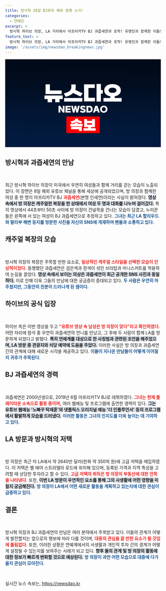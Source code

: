 ```yaml
---
title: 방시혁 28살 BJ와의 해외 동행 소식!
categories:
  - 연예인
excerpt: >
  방시혁 하이브 의장, LA 거리에서 아프리카TV BJ 과즙세연과 포착! 유명인과 함께한 이들의 모습이 누리꾼들의 궁금증을 자아내며 화제를 모으고 있다. 방 의장의 방문 이유는 과연 무엇일까?
feature_text: >
  방시혁 하이브 의장, LA 거리에서 아프리카TV BJ 과즙세연과 포착! 유명인과 함께한 이들의 모습이 누리꾼들의 궁금증을 자아내며 화제를 모으고 있다. 방 의장의 방문 이유는 과연 무엇일까?
image: '/assets/img/newsdao_breakingnews.jpg'
---
```


<p><img src="/assets/img/newsdao_breakingnews.jpg" alt="ranknews 속보" /></p>

<h2 data-ke-size="size26">방시혁과 과즙세연의 만남</h2>

<p data-ke-size="size16">&nbsp;</p>

<p>최근 방시혁 하이브 의장이 미국에서 우연히 여성들과 함께 거리를 걷는 모습이 노출되었다. 이 장면은 8일 해외 유튜브 채널을 통해 세상에 공개되었으며, 방 의장과 함께한 여성 중 한 명이 아프리카TV BJ <b><span style="color: #ee2323;">과즙세연</span></b>(본명 인세연)이라는 사실이 밝혀졌다. <b><span style="background-color: #21538527;">영상 속에서 방 의장은 캐주얼한 복장을 한 상태에서 여성 두 명과 대화를 나누며 걸어갔다.</span></b> 특히 영상에서 44초부터 50초 사이에 방 의장이 건널목을 건너는 모습이 담겼고, 누리꾼들은 왼쪽에 서 있는 여성이 BJ 과즙세연으로 추정하고 있다. <b><span style="color: #1a5490;">그녀는 최근 LA 할리우드와 말리부 해변 등지를 방문한 사진을 자신의 SNS에 게재하며 팬들과 소통하고 있다.</span></b></p>

<h2 data-ke-size="size26">캐주얼 복장의 모습</h2>

<p data-ke-size="size16">&nbsp;</p>

<p>방시혁 의장의 복장은 주목할 만한 요소로, <b><span style="color: #ee2323;">일상적인 캐주얼 스타일을 선택한 모습이 인상적이었다.</span></b> 동행했던 과즙세연은 검은색과 흰색이 섞인 브라탑과 미니스커트를 착용하여 눈길을 끌었다. <b><span style="background-color: #21538527;">영상 속에서 보이는 의상은 과즙세연이 최근 공개한 SNS 사진과 동일하다.</span></b> 이로 인해 더욱 그들의 만남에 대한 궁금증이 증대되고 있다. <b><span style="color: #1a5490;">두 사람은 우연히 마주쳤지만, 그동안의 친분이 드러나게 된 셈이다.</span></b></p>

<h2 data-ke-size="size26">하이브의 공식 입장</h2>

<p data-ke-size="size16">&nbsp;</p>

<p>하이브 측은 이번 영상을 두고 <b><span style="color: #ee2323;">"유튜브 영상 속 남성은 방 의장이 맞다"라고 확인하였다.</span></b> 어떤 자리에 참석 중 우연히 과즙세연의 언니를 만났고, 그 후에 두 사람이 함께 LA를 방문하게 되었다고 밝혔다. <b><span style="background-color: #21538527;">특히 연예계를 대상으로 한 사칭범과 관련된 조언을 해주었으며, LA 방문 중 관광지와 식당 예약에 도움을 주었다.</span></b> 이러한 사실은 방 의장과 과즙세연 간의 관계에 대해 새로운 시각을 제공하고 있다. <b><span style="color: #1a5490;">이들이 지나온 만남들이 어떻게 이어질지 귀추가 주목된다.</span></b></p>

<h2 data-ke-size="size26">BJ 과즙세연의 경력</h2>

<p data-ke-size="size16">&nbsp;</p>

<p>과즙세연은 2000년생으로, 2019년 6월 아프리카TV BJ로 데뷔하였다. <b><span style="color: #ee2323;">그녀는 현재 플레이타운 소속으로 활동 중이며,</span></b> 여러 웹예능 및 프로그램에 출연한 경력이 있다. <b><span style="background-color: #21538527;">그는 유튜브 웹예능 '노빠꾸 탁재훈'와 넷플릭스 오리지널 예능 '더 인플루언서' 등의 프로그램에서 활발하게 모습을 드러냈다.</span></b> <b><span style="color: #1a5490;">이러한 활동은 그녀의 인지도를 더욱 높이는 데 기여하고 있다.</span></b></p>

<h2 data-ke-size="size26">LA 방문과 방시혁의 저택</h2>

<p data-ke-size="size16">&nbsp;</p>

<p>방 의장은 최근 미 LA에서 약 2640만 달러(한화 약 350억 원)에 고급 저택을 매입하였다. 이 저택은 벨 에어 스트라델라 로드에 위치해 있으며, 등록된 가격과 지역 특성을 고려할 때 상당한 투자라고 할 수 있다. <b><span style="color: #ee2323;">고급 저택의 취득은 방 의장의 부동산에 대한 안목을 나타낸다.</span></b> 또한, <b><span style="background-color: #21538527;">이번 LA 방문이 우연적인 요소를 통해 그의 사생활에 어떤 영향을 미칠지 궁금해진다.</span></b> <b><span style="color: #1a5490;">방 의장이 LA에서 어떤 새로운 활동을 계획하고 있는지에 대한 관심이 급증하고 있다.</span></b></p>

<h2 data-ke-size="size26">결론</h2>

<p data-ke-size="size16">&nbsp;</p>

<p>방시혁 의장과 BJ 과즙세연의 만남은 여러 분야에서 주목받고 있다. 이들의 관계가 어떻게 발전할지는 앞으로의 행보에 따라 다를 것이며, <b><span style="color: #ee2323;">대중의 관심을 끌 만한 요소가 될 것임에 틀림없다.</span></b> 또한, 이러한 상황은 연예계에서의 사생활과 개인적 투자 간의 경계가 어떻게 설정될 수 있는지를 보여주는 사례가 되고 있다. <b><span style="background-color: #21538527;">향후 둘의 관계 및 방 의장의 활동에 대한 정보가 빠르게 변화할 것으로 예상된다.</span></b> <b><span style="color: #1a5490;">방 의장이 과연 어떤 모습으로 대중에 다가올지 관심이 모아진다.</span></b> </p>

<p data-ke-size="size16">&nbsp;</p>
실시간 뉴스 속보는, <a href="https://newsdao.kr" rel="dofollow">https://newsdao.kr</a>



